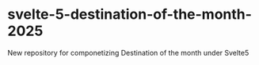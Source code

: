 # svelte-5-destination-of-the-month-2025
New repository for componetizing Destination of the month under Svelte5
